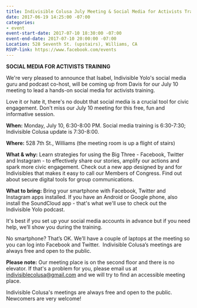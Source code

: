 ```yaml
---
title: Indivisible Colusa July Meeting & Social Media for Activists Training
date: 2017-06-19 14:25:00 -07:00
categories:
- event
event-start-date: 2017-07-10 18:30:00 -07:00
event-end-date: 2017-07-10 20:00:00 -07:00
Location: 528 Seventh St. (upstairs), Williams, CA
RSVP-link: https://www.facebook.com/events
---
```


**SOCIAL MEDIA FOR ACTIVISTS TRAINING**

We're very pleased to announce that Isabel, Indivisible Yolo's social media guru and podcast co-host, will be coming up from Davis for our July 10 meeting to lead a hands-on social media for activists training.

Love it or hate it, there's no doubt that social media is a crucial tool for civic engagement. Don't miss our July 10 meeting for this free, fun and informative session. 

**When:** Monday, July 10, 6:30-8:00 PM. Social media training is 6:30-7:30; Indivisible Colusa update is 7:30-8:00.

**Where:** 528 7th St., Williams (the meeting room is up a flight of stairs)

**What & why:** Learn strategies for using the Big Three - Facebook, Twitter and Instagram - to effectively share our stories, amplify our actions and spark more civic engagement. Check out a new app designed by and for Indivisibles that makes it easy to call our Members of Congress. Find out about secure digital tools for group communications. 

**What to bring:**
Bring your smartphone with Facebook, Twitter and Instagram apps installed. If you have an Android or Google phone, also install the SoundCloud app - that's what we'll use to check out the Indivisible Yolo podcast.

It's best if you set up your social media accounts in advance but if you need help, we’ll show you during the training.

No smartphone? That’s OK. We’ll have a couple of laptops at the meeting so you can log into Facebook and Twitter. 
Indivisible Colusa’s meetings are always free and open to the public.


**Please note:**
Our meeting place is on the second floor and there is no elevator. If that's a problem for you, please email us at [indivisiblecolusa@gmail.com](mailto:indivisiblecolusa@gmail.com) and we will try to find an accessible meeting place.

Indivisible Colusa's meetings are always free and open to the public. Newcomers are very welcome! 